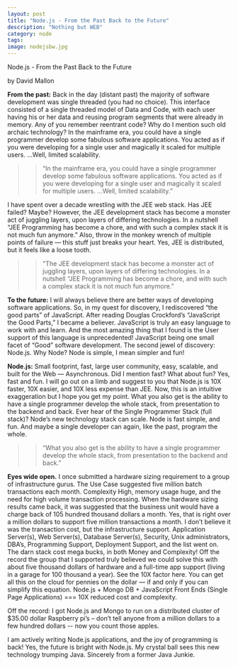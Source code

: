 ```yaml
---
layout: post
title: "Node.js - From the Past Back to the Future"
description: "Nothing but WEB"
category: node
tags: 
image: nodejsbw.jpg
---
```

Node.js - From the Past Back to the Future

 by David Mallon

**From the past:** Back in the day (distant past) the majority of software development was single threaded (you had no choice). This interface consisted of a single threaded model of Data and Code, with each user having his or her data and reusing program segments that were already in memory. Any of you remember reentrant code? Why do I mention such old archaic technology? In the mainframe era, you could have a single programmer develop some fabulous software applications.  You acted as if you were developing for a single user and magically it scaled for multiple users. ...Well, limited scalability.

>>“In the mainframe era, you could have a single programmer develop some fabulous software applications.  You acted as if you were developing for a single user and magically it scaled for multiple users. ...Well, limited scalability.”

I have spent over a decade wrestling with the JEE web stack. Has JEE failed? Maybe? However, the JEE development stack has become a monster act of juggling layers, upon layers of differing technologies.  In a nutshell “JEE Programming has become a chore, and with such a complex stack it is not much fun anymore.” Also,  throw in the monkey wrench of multiple points of failure — this stuff just breaks your heart. Yes, JEE is distributed, but it feels like a loose tooth.

>>"The JEE development stack has become a monster act of juggling layers, upon layers of differing technologies.  In a nutshell “JEE Programming has become a chore, and with such a complex stack it is not much fun anymore.”

**To the future:**  I will always believe there are better ways of developing software applications. So, in my quest for discovery, I rediscovered “the good parts” of JavaScript. After reading Douglas Crockford’s  “JavaScript the Good Parts,” I became a believer. JavaScript is truly an easy language to work with and learn. And the most amazing thing that I found is the User support of this language is unprecedented!  JavaScript being one small facet of “Good” software development. The second jewel of discovery: Node.js. Why Node? Node is simple, I mean simpler and fun!

**Node.js:** Small footprint, fast, large user community, easy, scalable, and built for the Web — Asynchronous. Did I mention fast? What about fun? Yes, fast and fun. I will go out on a limb and suggest to you that Node.js is 10X faster, 10X easier, and 10X less expense than JEE. Now, this is an intuitive exaggeration but I hope you get my point. What you also get is the ability to have a single programmer develop the whole stack, from presentation to the backend and back. Ever hear of the Single Programmer Stack (full stack)? Node’s new technology stack can scale. Node is fast simple, and fun. And maybe a single developer can again, like the past, program the whole.

>>“What you also get is the ability to have a single programmer develop the whole stack, from presentation to the backend and back.”

**Eyes wide open.** I once submitted a hardware sizing requirement to a group of infrastructure gurus. The Use Case suggested five million batch transactions each month. Complexity High, memory usage huge, and the need for high volume transaction processing. When the hardware sizing results came back, it was suggested that the business unit would have a charge back of 105 hundred thousand dollars a month.  Yes, that is right over a million dollars to support five million transactions a month.  I don’t believe it was the transaction cost, but the infrastructure support.  Application Server(s), Web Server(s), Database Server(s), Security, Unix administrators, DBA’s, Programming Support, Deployment Support, and the list went on. The darn stack cost mega bucks, in both Money and Complexity! Off the record the group that I supported truly believed we could solve this with about five thousand dollars of hardware and a full-time app support (living in a garage for 100 thousand a year).  See the 10X factor here.  You can get all this on the cloud for pennies on the dollar — if and only if you can simplify this equation. Node.js + Mongo DB + JavaScript Front Ends (Single Page Applications) === 10X reduced cost and complexity. 

Off the record: I got Node.js and Mongo to run on a distributed cluster of $35.00 dollar Raspberry pi’s – don’t tell anyone from a million dollars to a few hundred dollars -- now you count those apples.

I am actively writing Node.js applications, and the joy of programming is back! Yes, the future is bright with Node.js. My crystal ball sees this new technology trumping Java. Sincerely from a former Java Junkie.
